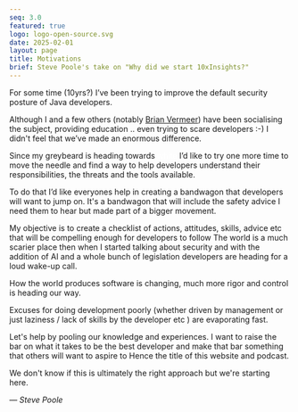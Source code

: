 ```yaml
---
seq: 3.0
featured: true
logo: logo-open-source.svg
date: 2025-02-01
layout: page
title: Motivations
brief: Steve Poole's take on "Why did we start 10xInsights?" 
---
```



For some time (10yrs?) I’ve been trying to improve the default security posture of Java developers.

Although I and a few others (notably <a href="https://www.linkedin.com/in/brianvermeer/">Brian Vermeer</a>) have been socialising the subject, providing education .. even trying to scare developers :-) I didn't feel that we’ve made an enormous difference.

Since my greybeard is heading towards <span style="color:white;">white</span> I’d like to try one more time to move the needle and find a way to help developers understand their responsibilities, the threats and the tools available.

To do that I’d like everyones help in creating a bandwagon that developers will want to jump on.  It's a bandwagon that will include the safety advice I need them to hear but made part of a bigger movement.

My objective is to create a checklist of actions, attitudes, skills, advice etc that will be compelling enough for developers to follow
The world is a much scarier place then when I started talking about security and with the addition of AI and a whole bunch of legislation developers are heading for a loud wake-up call.

How the world produces software is changing, much more rigor and control is heading our way.

Excuses for doing development poorly (whether driven by management or just laziness / lack of skills by the developer etc ) are evaporating fast.

Let's help by pooling our knowledge and experiences. I want to raise the bar on what it takes to be the best  developer and make that bar something that others will want to aspire to
Hence the title of this website and podcast.

We don't know if this is ultimately the right approach but we're starting here.

 <footnote>
 <cite>— Steve Poole</cite>
</footnote>